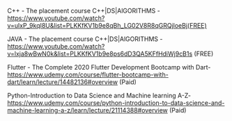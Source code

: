 C++ - The placement course C++|DS|AlGORITHMS -https://www.youtube.com/watch?v=ulxP_9kqI8U&list=PLKKfKV1b9e8qBh_LG02V8R8qGRQjloeBj(FREE)

JAVA - The placement course C++|DS|AlGORITHMS - https://www.youtube.com/watch?v=lxja8wBwN0k&list=PLKKfKV1b9e8ps6dD3QA5KFfHdiWj9cB1s (FREE)

Flutter - The Complete 2020 Flutter Development Bootcamp with Dart-https://www.udemy.com/course/flutter-bootcamp-with-dart/learn/lecture/14482136#overview (Paid)

Python-Introduction to Data Science and Machine learning A-Z-https://www.udemy.com/course/python-introduction-to-data-science-and-machine-learning-a-z/learn/lecture/21114388#overview
(Paid)
